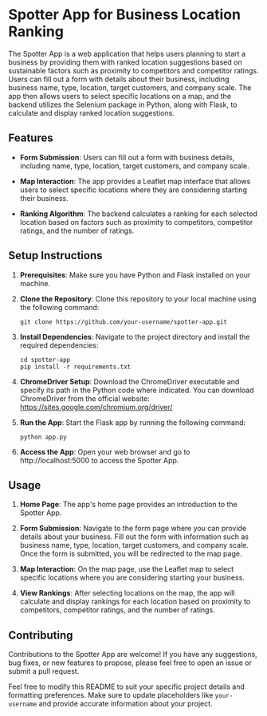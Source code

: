 # Spotter App for Business Location Ranking

The Spotter App is a web application that helps users planning to start a business by providing them with ranked location suggestions based on sustainable factors such as proximity to competitors and competitor ratings. Users can fill out a form with details about their business, including business name, type, location, target customers, and company scale. The app then allows users to select specific locations on a map, and the backend utilizes the Selenium package in Python, along with Flask, to calculate and display ranked location suggestions.

## Features

- **Form Submission**: Users can fill out a form with business details, including name, type, location, target customers, and company scale.

- **Map Interaction**: The app provides a Leaflet map interface that allows users to select specific locations where they are considering starting their business.

- **Ranking Algorithm**: The backend calculates a ranking for each selected location based on factors such as proximity to competitors, competitor ratings, and the number of ratings.


## Setup Instructions

1. **Prerequisites**: Make sure you have Python and Flask installed on your machine.

2. **Clone the Repository**: Clone this repository to your local machine using the following command:
   
   ```
   git clone https://github.com/your-username/spotter-app.git
   ```

3. **Install Dependencies**: Navigate to the project directory and install the required dependencies:

   ```
   cd spotter-app
   pip install -r requirements.txt
   ```

4. **ChromeDriver Setup**: Download the ChromeDriver executable and specify its path in the Python code where indicated. You can download ChromeDriver from the official website: https://sites.google.com/chromium.org/driver/

5. **Run the App**: Start the Flask app by running the following command:

   ```
   python app.py
   ```

6. **Access the App**: Open your web browser and go to http://localhost:5000 to access the Spotter App.

## Usage

1. **Home Page**: The app's home page provides an introduction to the Spotter App.

2. **Form Submission**: Navigate to the form page where you can provide details about your business. Fill out the form with information such as business name, type, location, target customers, and company scale. Once the form is submitted, you will be redirected to the map page.

3. **Map Interaction**: On the map page, use the Leaflet map to select specific locations where you are considering starting your business.

4. **View Rankings**: After selecting locations on the map, the app will calculate and display rankings for each location based on proximity to competitors, competitor ratings, and the number of ratings.

## Contributing

Contributions to the Spotter App are welcome! If you have any suggestions, bug fixes, or new features to propose, please feel free to open an issue or submit a pull request.

Feel free to modify this README to suit your specific project details and formatting preferences. Make sure to update placeholders like `your-username` and provide accurate information about your project.
